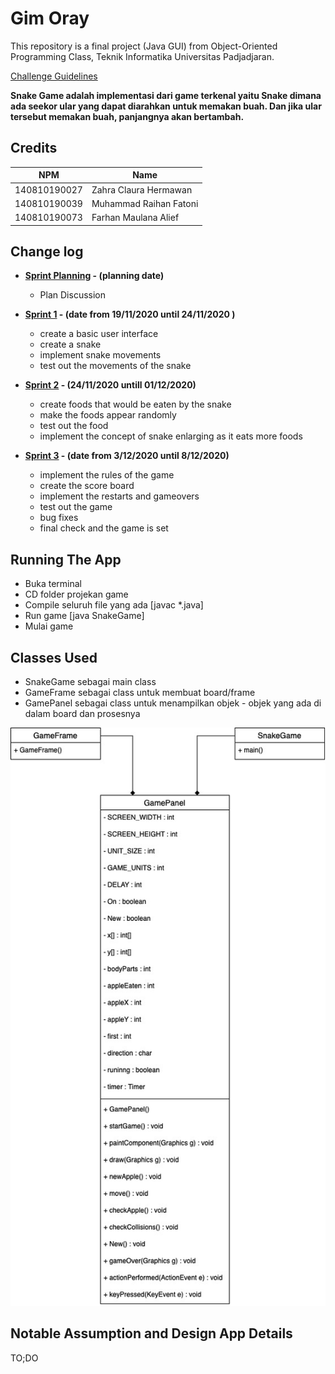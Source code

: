 # Gim Oray

This repository is a final project (Java GUI) from Object-Oriented Programming Class, Teknik Informatika Universitas Padjadjaran. 

[Challenge Guidelines](challenge-guideline.md)

**Snake Game adalah implementasi dari game terkenal yaitu Snake dimana ada seekor ular yang dapat diarahkan untuk memakan buah. Dan jika ular tersebut memakan buah, panjangnya akan bertambah.**

## Credits
| NPM           | Name        |
| ------------- |-------------|
| 140810190027  | Zahra Claura Hermawan    |
| 140810190039  | Muhammad Raihan Fatoni    |
| 140810190073  | Farhan Maulana Alief|

## Change log
- **[Sprint Planning](changelog/sprint-planning.md) - (planning date)** 
   -  Plan Discussion

- **[Sprint 1](changelog/sprint-1.md) - (date from 19/11/2020 until 24/11/2020 )** 
   - create a basic user interface 
   - create a snake
   - implement snake movements
   - test out the movements of the snake

- **[Sprint 2](changelog/sprint-2.md) - (24/11/2020 untill 01/12/2020)** 
   - create foods that would be eaten by the snake 
   - make the foods appear randomly 
   - test out the food
   - implement the concept of snake enlarging as it eats more foods
   
- **[Sprint 3](changelog/sprint-3.md) - (date from 3/12/2020 until 8/12/2020)** 
   - implement the rules of the game
   - create the score board
   - implement the restarts and gameovers
   - test out the game
   - bug fixes
   - final check and the game is set

## Running The App

- Buka terminal
- CD folder projekan game
- Compile seluruh file yang ada [javac *.java]
- Run game [java SnakeGame]
- Mulai game

## Classes Used

* SnakeGame sebagai main class
* GameFrame sebagai class untuk membuat board/frame
* GamePanel sebagai class untuk menampilkan objek - objek yang ada di dalam board dan prosesnya

![alt text](https://github.com/raihanfatoni/Final-Project-OOP/blob/master/images/UML-2.jpg?raw=true)

## Notable Assumption and Design App Details

TO;DO
